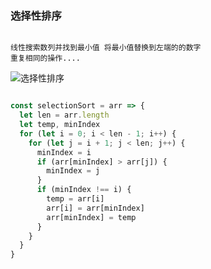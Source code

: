 ### 选择性排序

```

线性搜索数列并找到最小值 将最小值替换到左端的的数字
重复相同的操作....

```

![选择性排序](https://github.com/wangcongyi/learning-algorithm/blob/master/images/selectionSort.gif)


```js

const selectionSort = arr => {
  let len = arr.length
  let temp, minIndex
  for (let i = 0; i < len - 1; i++) {
    for (let j = i + 1; j < len; j++) {
      minIndex = i
      if (arr[minIndex] > arr[j]) {
        minIndex = j
      }
      if (minIndex !== i) {
        temp = arr[i]
        arr[i] = arr[minIndex]
        arr[minIndex] = temp
      }
    }
  }
}

```
